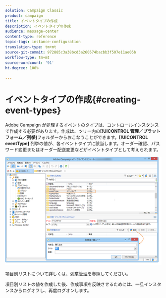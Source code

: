 ```yaml
---
solution: Campaign Classic
product: campaign
title: イベントタイプの作成
description: イベントタイプの作成
audience: message-center
content-type: reference
topic-tags: instance-configuration
translation-type: tm+mt
source-git-commit: 972885c3a38bcd3a260574bacbb3f507e11ae05b
workflow-type: tm+mt
source-wordcount: '91'
ht-degree: 100%

---
```



# イベントタイプの作成{#creating-event-types}

Adobe Campaign が処理するイベントのタイプは、コントロールインスタンスで作成する必要があります。作成は、ツリー内の&#x200B;**[!UICONTROL 管理／プラットフォーム／列挙]**&#x200B;フォルダーからおこなうことができます。**[!UICONTROL eventType]** 列挙の値が、各イベントタイプに該当します。オーダー確認、パスワード変更またはオーダー配送変更などがイベントタイプとして考えられます。

![](assets/messagecenter_eventtype_enum_001.png)

項目別リストについて詳しくは、[列挙管理](../../platform/using/managing-enumerations.md)を参照してください。

項目別リストの値を作成した後、作成事項を反映させるためには、一旦インスタンスからログオフし、再度ログオンします。
